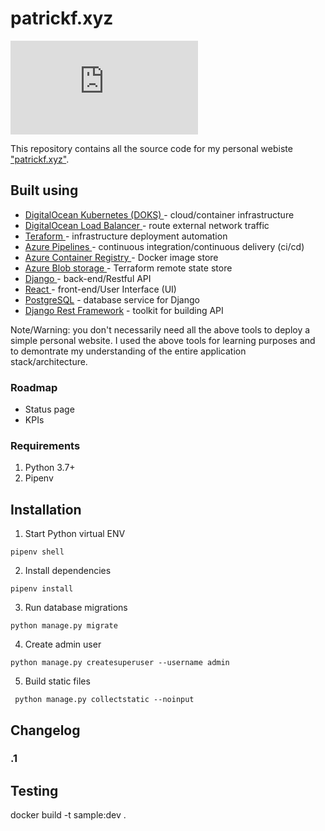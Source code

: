 # patrickf.xyz
[![Build Status](https://dev.azure.com/freemanpd36/freemanpd36/_apis/build/status/freemanpd.patrickf.xyz?branchName=master)](https://dev.azure.com/freemanpd36/freemanpd36/_build/latest?definitionId=1&branchName=master)

This repository contains all the source code for my personal webiste ["patrickf.xyz"](https://patrickf.xyz).

## Built using
* [ DigitalOcean Kubernetes (DOKS) ](https://www.digitalocean.com/) - cloud/container infrastructure
* [ DigitalOcean Load Balancer ](https://www.digitalocean.com/) - route external network traffic
* [ Teraform  ](https://www.terraform.io/) - infrastructure deployment automation
* [ Azure Pipelines ](https://azure.microsoft.com/en-us/services/devops/pipelines/) - continuous integration/continuous delivery (ci/cd)
* [ Azure Container Registry ](https://azure.microsoft.com/en-us/services/container-registry/) - Docker image store
* [ Azure Blob storage ](https://www.djangoproject.com/) - Terraform remote state store
* [ Django ](https://www.djangoproject.com/) - back-end/Restful API
* [ React ](https://reactjs.org/) - front-end/User Interface (UI)
* [PostgreSQL](https://www.postgresql.org/) - database service for Django
* [Django Rest Framework](https://www.django-rest-framework.org/) - toolkit for building API

Note/Warning: you don't necessarily need all the above tools to deploy a simple personal website. I used the above tools for learning purposes and to demontrate my understanding of the entire application stack/architecture.

### Roadmap
* Status page
* KPIs

### Requirements
1. Python 3.7+
1. Pipenv 

## Installation
1. Start Python virtual ENV
```
pipenv shell
```
2. Install dependencies
```
pipenv install
```
3. Run database migrations
```
python manage.py migrate
```
4. Create admin user
```
python manage.py createsuperuser --username admin
```

5. Build static files
```
 python manage.py collectstatic --noinput
```

## Changelog

### .1

## Testing
docker build -t sample:dev .
